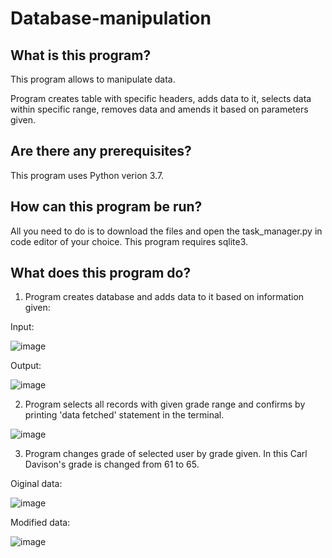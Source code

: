 # Database-manipulation

## What is this program?

This program allows to manipulate data.

Program creates table with specific headers, adds data to it, selects data within specific range, removes data and amends it based on parameters given.

## Are there any prerequisites?

This program uses Python verion 3.7.

## How can this program be run?

All you need to do is to download the files and open the task_manager.py in code editor of your choice.
This program requires sqlite3.

## What does this program do?

1. Program creates database and adds data to it based on information given:

Input:

![image](https://user-images.githubusercontent.com/118485184/234413219-3007792a-5968-48cf-89df-134cb6252261.png)

Output:

![image](https://user-images.githubusercontent.com/118485184/234412513-bc2136c6-427b-4d35-a158-de26c3b19419.png)


2. Program selects all records with given grade range and confirms by printing 'data fetched' statement in the terminal.

![image](https://user-images.githubusercontent.com/118485184/234413854-0cffc945-3967-4185-90eb-f5fc6f63a26e.png)

3. Program changes grade of selected user by grade given. In this Carl Davison's grade is changed from 61 to 65.

Oiginal data:

![image](https://user-images.githubusercontent.com/118485184/234412513-bc2136c6-427b-4d35-a158-de26c3b19419.png)

Modified data:

![image](https://user-images.githubusercontent.com/118485184/234414617-be956fa1-5d94-42a5-b128-4d65b0a0623e.png)

